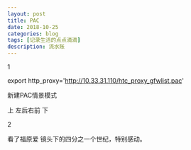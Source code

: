 ```yaml
---
layout: post
title: PAC
date: 2018-10-25
categories: blog
tags: [记录生活的点点滴滴]
description: 流水账
---
```


1 

export http_proxy='http://10.33.31.110/htc_proxy_gfwlist.pac'

新建PAC情景模式

  上
左后右前
  下
  
2

看了福原爱 镜头下的四分之一个世纪，特别感动。






